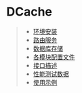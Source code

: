 # DCache

> * [环境安装](install.md)
> * [路由服务](Router.md)
> * [数据库存储](dbaccess.md)
> * [各模块配置文件](server_config_example.md)
> * [接口描述](proxy_api_guide.md)
> * [性能测试数据](benchmark.md)
> * [使用示例](kv_demo.md)
